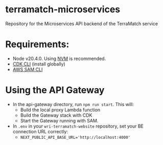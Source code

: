 # terramatch-microservices
Repository for the Microservices API backend of the TerraMatch service

# Requirements:
 * Node v20.4.0. Using [NVM](https://github.com/nvm-sh/nvm?tab=readme-ov-file) is recommended.
 * [CDK CLI](https://docs.aws.amazon.com/cdk/v2/guide/getting_started.html) (install globally)
 * [AWS SAM CLI](https://docs.aws.amazon.com/serverless-application-model/latest/developerguide/install-sam-cli.html)

# Using the API Gateway
 * In the api-gateway directory, run `npm run start`. This will:
   * Build the local proxy Lambda function 
   * Build the Gateway stack with CDK
   * Start the Gateway running with SAM.
 * In `.env` in your `wri-terramatch-website` repository, set your BE connection URL correctly:
   * `NEXT_PUBLIC_API_BASE_URL='http://localhost:4000'`
